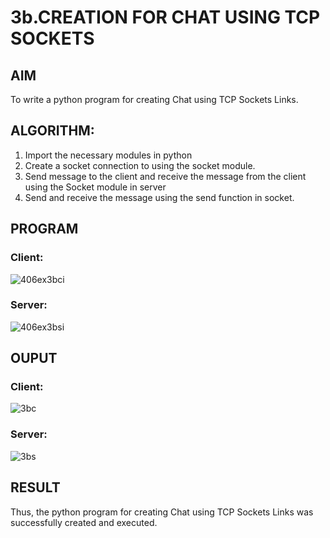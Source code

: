 # 3b.CREATION FOR CHAT USING TCP SOCKETS
## AIM
To write a python program for creating Chat using TCP Sockets Links.
## ALGORITHM:
1. Import the necessary modules in python
2. Create a socket connection to using the socket module.
3. Send message to the client and receive the message from the client using the Socket module in
 server
4. Send and receive the message using the send function in socket.
## PROGRAM
### Client:

![406ex3bci](https://github.com/Dharshini-DS/3b_CHAT_USING_TCP_SOCKETS/assets/93427345/9d3001ef-275e-4370-b5e9-3ea5aaa02b52)

### Server:

![406ex3bsi](https://github.com/Dharshini-DS/3b_CHAT_USING_TCP_SOCKETS/assets/93427345/1c140553-54f3-4909-a1e9-a5cd68f0fc22)

## OUPUT
### Client:

![3bc](https://github.com/Dharshini-DS/3b_CHAT_USING_TCP_SOCKETS/assets/93427345/6632d4dd-527e-4ad4-97ee-9ff2a40f694a)

### Server:

![3bs](https://github.com/Dharshini-DS/3b_CHAT_USING_TCP_SOCKETS/assets/93427345/951bfa48-ea56-4c9f-ad92-69318c76dcab)

## RESULT
Thus, the python program for creating Chat using TCP Sockets Links was successfully 
created and executed.

